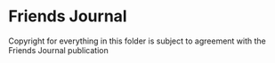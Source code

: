 # Friends Journal

Copyright for everything in this folder is
subject to agreement with the Friends Journal publication